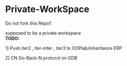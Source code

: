 # Private-WorkSpace

Do not fork this Repo!!

supposed to be a private workspace \
**TODO:**

1] Push iter2 , iter-inter , iter3 to OOPlab/inheritance ERP

2] CN Go-Back-N protocol on GDB
